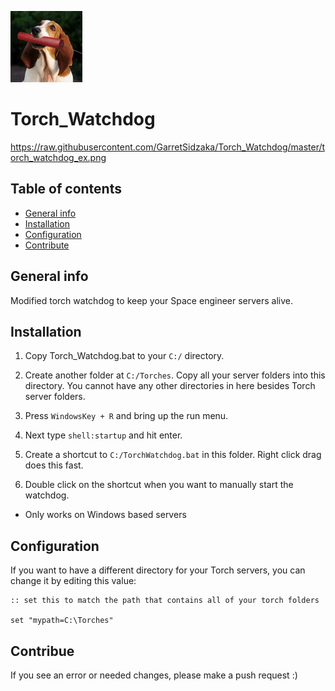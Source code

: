 ![Logo](https://raw.githubusercontent.com/GarretSidzaka/Torch_Watchdog/master/torch_watchdog.png)

# Torch_Watchdog

https://raw.githubusercontent.com/GarretSidzaka/Torch_Watchdog/master/torch_watchdog_ex.png

## Table of contents
* [General info](#general-info)
* [Installation](#installation)
* [Configuration](#configuration)
* [Contribute](#contribue)


## General info
Modified torch watchdog to keep your Space engineer servers alive.
	
## Installation
1. Copy Torch_Watchdog.bat to your `C:/` directory.

2. Create another folder at `C:/Torches`.  Copy all your server folders into this directory.   You cannot have any other directories in here besides Torch server folders.

3. Press `WindowsKey + R` and bring up the run menu.  

4. Next type `shell:startup` and hit enter.

5. Create a shortcut to `C:/TorchWatchdog.bat` in this folder.  Right click drag does this fast.

6. Double click on the shortcut when you want to manually start the watchdog.
* Only works on Windows based servers

## Configuration
If you want to have a different directory for your Torch servers, you can change it by editing this value:

```
:: set this to match the path that contains all of your torch folders

set "mypath=C:\Torches"
```



## Contribue

If you see an error or needed changes, please make a push request :)
